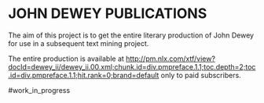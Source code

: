 # JOHN DEWEY PUBLICATIONS

The aim of this project is to get the entire literary production of John Dewey for use in a subsequent text mining project.

The entire production is available at  http://pm.nlx.com/xtf/view?docId=dewey_ii/dewey_ii.00.xml;chunk.id=div.pmpreface.1.1;toc.depth=2;toc.id=div.pmpreface.1.1;hit.rank=0;brand=default only to paid subscribers.

#work_in_progress
